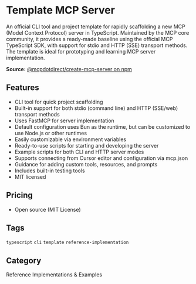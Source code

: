 # Template MCP Server

An official CLI tool and project template for rapidly scaffolding a new MCP (Model Context Protocol) server in TypeScript. Maintained by the MCP core community, it provides a ready-made baseline using the official MCP TypeScript SDK, with support for stdio and HTTP (SSE) transport methods. The template is ideal for prototyping and learning MCP server implementation.

**Source:** [@mcpdotdirect/create-mcp-server on npm](https://www.npmjs.com/package/@mcpdotdirect/create-mcp-server)

## Features
- CLI tool for quick project scaffolding
- Built-in support for both stdio (command line) and HTTP (SSE/web) transport methods
- Uses FastMCP for server implementation
- Default configuration uses Bun as the runtime, but can be customized to use Node.js or other runtimes
- Easily customizable via environment variables
- Ready-to-use scripts for starting and developing the server
- Example scripts for both CLI and HTTP server modes
- Supports connecting from Cursor editor and configuration via mcp.json
- Guidance for adding custom tools, resources, and prompts
- Includes built-in testing tools
- MIT licensed

## Pricing
- Open source (MIT License)

## Tags
`typescript` `cli` `template` `reference-implementation`

## Category
Reference Implementations & Examples